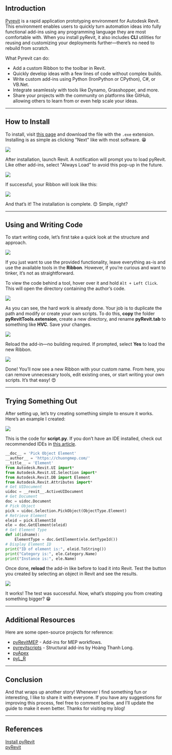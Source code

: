 ## Introduction

[Pyrevit](https://pyrevitlabs.notion.site/pyrevitlabs/pyRevit-bd907d6292ed4ce997c46e84b6ef67a0) is a rapid application prototyping environment for Autodesk Revit. This environment enables users to quickly turn automation ideas into fully functional add-ins using any programming language they are most comfortable with. When you install pyRevit, it also includes **CLI** utilities for reusing and customizing your deployments further—there’s no need to rebuild from scratch.

What Pyrevit can do:

- Add a custom Ribbon to the toolbar in Revit.
- Quickly develop ideas with a few lines of code without complex builds.
- Write custom add-ins using Python (IronPython or CPython), C#, or VB.Net.
- Integrate seamlessly with tools like Dynamo, Grasshopper, and more.
- Share your projects with the community on platforms like GitHub, allowing others to learn from or even help scale your ideas.

---

## How to Install

To install, visit <a href="https://github.com/eirannejad/pyRevit/releases" target="_blank">this page</a> and download the file with the `.exe` extension. Installing is as simple as clicking "Next" like with most software. 😁

![](pic/pyrevit-install.png)

After installation, launch Revit. A notification will prompt you to load pyRevit. Like other add-ins, select "Always Load" to avoid this pop-up in the future.

![](https://www.notion.so/image/https%3A%2F%2Fs3-us-west-2.amazonaws.com%2Fsecure.notion-static.com%2Ffe8ed854-a0cc-48a7-b8b8-9ec060e84d26%2F2018-06-28_16_56_45-Window.png?table=block&id=cb879840-10dd-40a1-959c-d16c7619b2b0&width=1060&cache=v2)

If successful, your Ribbon will look like this:

![](pic/pyrevit-ribbon.png)

And that’s it! The installation is complete. 😊 Simple, right?

---

## Using and Writing Code

To start writing code, let’s first take a quick look at the structure and approach.

![](pic/pyrevit-1-copy.png)

If you just want to use the provided functionality, leave everything as-is and use the available tools in the **Ribbon**. However, if you’re curious and want to tinker, it’s not as straightforward.

To view the code behind a tool, hover over it and hold `Alt + Left Click`. This will open the directory containing the author’s code.

![](pic/pyrevit-scripts.png)

As you can see, the hard work is already done. Your job is to duplicate the path and modify or create your own scripts. To do this, **copy** the folder **pyRevitTools.extension**, create a new directory, and rename **pyRevit.tab** to something like **HVC**. Save your changes.

![](pic/pyrevit-copy.png)

Reload the add-in—no building required. If prompted, select **Yes** to load the new Ribbon.

![](pic/pyrevit-reload.png)

Done! You’ll now see a new Ribbon with your custom name. From here, you can remove unnecessary tools, edit existing ones, or start writing your own scripts. It’s that easy! 😍

---

## Trying Something Out

After setting up, let’s try creating something simple to ensure it works. Here’s an example I created:

![](pic/pyrevit-start.png)

This is the code for **script.py**. If you don’t have an IDE installed, check out recommended IDEs in [this article](https://chuongmep.com/Autocomplete-stubs-for-common-IronPython-NET-libraries/).

```python
__doc__ = 'Pick Object Element'
__author__ = 'https://chuongmep.com/'
__title__ = 'Element'
from Autodesk.Revit.UI import*
from Autodesk.Revit.UI.Selection import*
from Autodesk.Revit.DB import Element
from Autodesk.Revit.Attributes import*
# Get UIDocument
uidoc = __revit__.ActiveUIDocument
# Get Document
doc = uidoc.Document
# Pick Object
pick = uidoc.Selection.PickObject(ObjectType.Element)
# Retrieve Element
eleid = pick.ElementId
ele = doc.GetElement(eleid)
# Get Element Type
def id(idname):
    ElementType = doc.GetElement(ele.GetTypeId()) 
# Display Element ID
print("ID of element is:", eleid.ToString())
print("Category is:", ele.Category.Name)
print("Instance is:", ele.Name)
```

Once done, **reload** the add-in like before to load it into Revit. Test the button you created by selecting an object in Revit and see the results.

![](pic/pyrevit-result.png)

It works! The test was successful. Now, what’s stopping you from creating something bigger? 😁

---

## Additional Resources

Here are some open-source projects for reference:

- <a href="https://github.com/CyrilWaechter/pyRevitMEP" target="_blank">pyRevitMEP</a> - Add-ins for MEP workflows.
- <a href="https://github.com/htlcnn/pyrevitscripts" target="_blank">pyrevitscripts</a> - Structural add-ins by Hoàng Thanh Long.
- <a href="https://github.com/apex-project/pyApex" target="_blank">pyApex</a>
- <a href="https://github.com/antonbondarchuk/pyL_R/tree/master/pyL_R.tab" target="_blank">pyL_R</a>

---

## Conclusion

And that wraps up another story! Whenever I find something fun or interesting, I like to share it with everyone. If you have any suggestions for improving this process, feel free to comment below, and I’ll update the guide to make it even better. Thanks for visiting my blog!

---

## References

<a href="https://www.notion.so/Install-pyRevit-98ca4359920a42c3af5c12a7c99a196d" target="_blank">Install pyRevit</a>  
<a href="https://www.notion.so/pyRevit-bd907d6292ed4ce997c46e84b6ef67a0" target="_blank">pyRevit</a>
